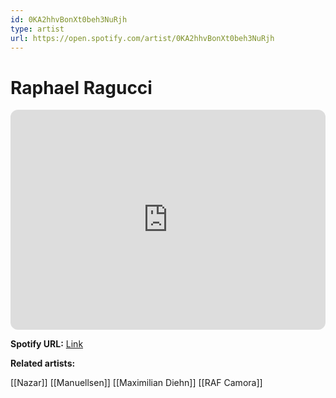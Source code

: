 ```yaml
---
id: 0KA2hhvBonXt0beh3NuRjh
type: artist
url: https://open.spotify.com/artist/0KA2hhvBonXt0beh3NuRjh
---
```

# Raphael Ragucci

<iframe style="border-radius:12px" src="https://open.spotify.com/embed/artist/0KA2hhvBonXt0beh3NuRjh" width="100%" height="352" frameBorder="0" allowfullscreen="" allow="autoplay; clipboard-write; encrypted-media; fullscreen; picture-in-picture" loading="lazy"></iframe>

**Spotify URL:** [Link](https://open.spotify.com/artist/0KA2hhvBonXt0beh3NuRjh)

**Related artists:**

[[Nazar]]
[[Manuellsen]]
[[Maximilian Diehn]]
[[RAF Camora]]
